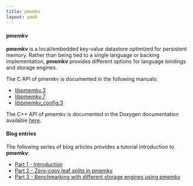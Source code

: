 ```yaml
---
title: pmemkv
layout: pmdk
---
```


#### pmemkv

**pmemkv** is a local/embedded key-value datastore optimized for persistent memory.
Rather than being tied to a single language or backing implementation,
**pmemkv** provides different options for language bindings and storage engines.

The C API of pmemkv is documented in the following manuals:
* [libpmemkv.3](https://pmem.io/pmemkv/manpages/master/libpmemkv.3.html)
* [libpmemkv.7](https://pmem.io/pmemkv/manpages/master/libpmemkv.7.html)
* [libpmemkv_config.3](https://pmem.io/pmemkv/manpages/master/libpmemkv_config.3.html)

The C++ API of pmemkv is documented in the Doxygen documentation available
[here](http://pmem.io/pmemkv/master/doxygen/index.html).

#### Blog entries

The following series of blog articles provides a tutorial introduction to **pmemkv**:

* [Part 1 - Introduction](http://pmem.io/2017/02/21/pmemkv-intro.html)
* [Part 2 - Zero-copy leaf splits in pmemkv](http://pmem.io/2017/03/09/pmemkv-zero-copy-leaf-splits.html)
* [Part 3 - Benchmarking with different storage engines using pmemkv](http://pmem.io/2017/12/27/pmemkv-benchmarking-engines.html)
